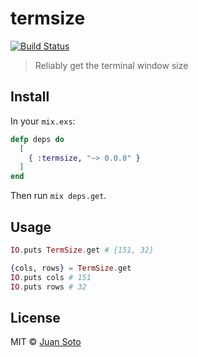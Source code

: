 # termsize

[![Build Status](https://travis-ci.org/sotojuan/termsize.svg?branch=master)](https://travis-ci.org/sotojuan/termsize)

> Reliably get the terminal window size

## Install

In your `mix.exs`:

```elixir
defp deps do
  [
    { :termsize, "~> 0.0.0" }
  ]
end
```

Then run `mix deps.get`.

## Usage

```elixir
IO.puts TermSize.get # {151, 32}

{cols, rows} = TermSize.get
IO.puts cols # 151
IO.puts rows # 32
```

## License

MIT © [Juan Soto](http://juansoto.me)
